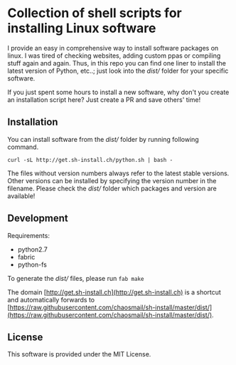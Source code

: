 # Collection of shell scripts for installing Linux software

I provide an easy in comprehensive way to install software packages on linux. I was tired of checking websites, adding custom ppas or compiling stuff again and again. Thus, in this repo you can find one liner to install the latest version of Python, etc..; just look into the *dist/* folder for your specific software.

If you just spent some hours to install a new software, why don't you create an installation script here? Just create a PR and save others' time!

## Installation

You can install software from the *dist/* folder by running following command.

```
curl -sL http://get.sh-install.ch/python.sh | bash -
```

The files without version numbers always refer to the latest stable versions. Other versions can be installed by specifying the version number in the filename. Please check the *dist/* folder which packages and version are available!

## Development

Requirements:
* python2.7
* fabric
* python-fs

To generate the *dist/* files, please run ```fab make```

The domain [http://get.sh-install.ch](http://get.sh-install.ch) is a shortcut and automatically forwards to [https://raw.githubusercontent.com/chaosmail/sh-install/master/dist/](https://raw.githubusercontent.com/chaosmail/sh-install/master/dist/).

## License

This software is provided under the MIT License.